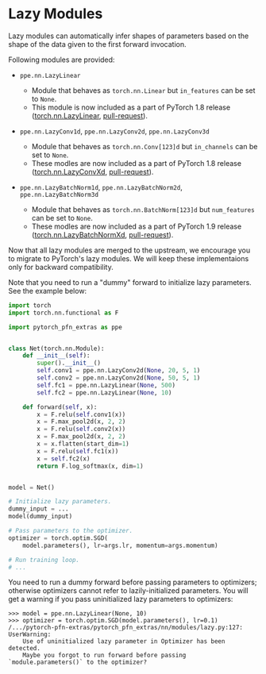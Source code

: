 # Lazy Modules

Lazy modules can automatically infer shapes of parameters based on the shape of the data given to the first forward invocation.

Following modules are provided:

* `ppe.nn.LazyLinear`
    * Module that behaves as `torch.nn.Linear` but `in_features` can be set to `None`.
    * This module is now included as a part of PyTorch 1.8 release ([torch.nn.LazyLinear](https://pytorch.org/docs/stable/generated/torch.nn.LazyLinear.html), [pull-request](https://github.com/pytorch/pytorch/pull/44538)).

* `ppe.nn.LazyConv1d`, `ppe.nn.LazyConv2d`, `ppe.nn.LazyConv3d`
    * Module that behaves as `torch.nn.Conv[123]d` but `in_channels` can be set to `None`.
    * These modles are now included as a part of PyTorch 1.8 release ([torch.nn.LazyConvXd](https://pytorch.org/docs/stable/generated/torch.nn.LazyConv1d.html), [pull-request](https://github.com/pytorch/pytorch/pull/47350)).

* `ppe.nn.LazyBatchNorm1d`, `ppe.nn.LazyBatchNorm2d`, `ppe.nn.LazyBatchNorm3d`
    * Module that behaves as `torch.nn.BatchNorm[123]d` but `num_features` can be set to `None`.
    * These modles are now included as a part of PyTorch 1.9 release ([torch.nn.LazyBatchNormXd](https://pytorch.org/docs/stable/generated/torch.nn.LazyBatchNorm1d.html), [pull-request](https://github.com/pytorch/pytorch/pull/51862)).

Now that all lazy modules are merged to the upstream, we encourage you to migrate to PyTorch's lazy modules.
We will keep these implementaions only for backward compatibility.

Note that you need to run a "dummy" forward to initialize lazy parameters.
See the example below:

```py
import torch
import torch.nn.functional as F

import pytorch_pfn_extras as ppe


class Net(torch.nn.Module):
    def __init__(self):
        super().__init__()
        self.conv1 = ppe.nn.LazyConv2d(None, 20, 5, 1)
        self.conv2 = ppe.nn.LazyConv2d(None, 50, 5, 1)
        self.fc1 = ppe.nn.LazyLinear(None, 500)
        self.fc2 = ppe.nn.LazyLinear(None, 10)

    def forward(self, x):
        x = F.relu(self.conv1(x))
        x = F.max_pool2d(x, 2, 2)
        x = F.relu(self.conv2(x))
        x = F.max_pool2d(x, 2, 2)
        x = x.flatten(start_dim=1)
        x = F.relu(self.fc1(x))
        x = self.fc2(x)
        return F.log_softmax(x, dim=1)


model = Net()

# Initialize lazy parameters.
dummy_input = ...
model(dummy_input)

# Pass parameters to the optimizer.
optimizer = torch.optim.SGD(
    model.parameters(), lr=args.lr, momentum=args.momentum)

# Run training loop.
# ...
```

You need to run a dummy forward before passing parameters to optimizers; otherwise optimizers cannot refer to lazily-initialized parameters.
You will get a warning if you pass uninitialized lazy parameters to optimizers:

```
>>> model = ppe.nn.LazyLinear(None, 10)
>>> optimizer = torch.optim.SGD(model.parameters(), lr=0.1)
/.../pytorch-pfn-extras/pytorch_pfn_extras/nn/modules/lazy.py:127: UserWarning:
    Use of uninitialized lazy parameter in Optimizer has been detected.
    Maybe you forgot to run forward before passing `module.parameters()` to the optimizer?
```
